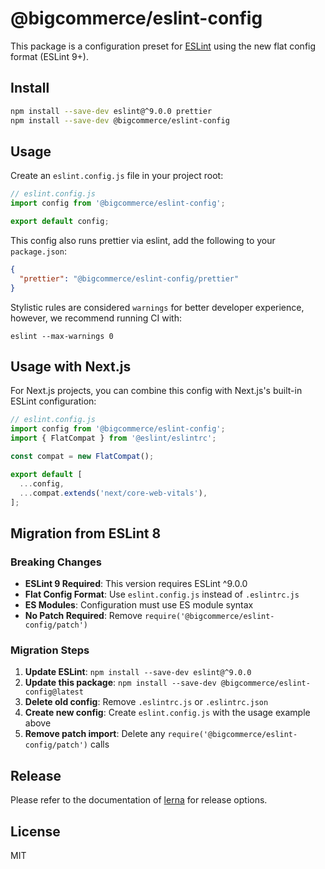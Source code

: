# @bigcommerce/eslint-config

This package is a configuration preset for [ESLint](https://eslint.org/) using the new flat config format (ESLint 9+).

## Install

```sh
npm install --save-dev eslint@^9.0.0 prettier
npm install --save-dev @bigcommerce/eslint-config
```

## Usage

Create an `eslint.config.js` file in your project root:

```js
// eslint.config.js
import config from '@bigcommerce/eslint-config';

export default config;
```

This config also runs prettier via eslint, add the following to your `package.json`:

```json
{
  "prettier": "@bigcommerce/eslint-config/prettier"
}
```

Stylistic rules are considered `warnings` for better developer experience, however, we recommend
running CI with:

```
eslint --max-warnings 0
```

## Usage with Next.js

For Next.js projects, you can combine this config with Next.js's built-in ESLint configuration:

```js
// eslint.config.js
import config from '@bigcommerce/eslint-config';
import { FlatCompat } from '@eslint/eslintrc';

const compat = new FlatCompat();

export default [
  ...config,
  ...compat.extends('next/core-web-vitals'),
];
```

## Migration from ESLint 8

### Breaking Changes

- **ESLint 9 Required**: This version requires ESLint ^9.0.0
- **Flat Config Format**: Use `eslint.config.js` instead of `.eslintrc.js`
- **ES Modules**: Configuration must use ES module syntax
- **No Patch Required**: Remove `require('@bigcommerce/eslint-config/patch')`

### Migration Steps

1. **Update ESLint**: `npm install --save-dev eslint@^9.0.0`
2. **Update this package**: `npm install --save-dev @bigcommerce/eslint-config@latest`
3. **Delete old config**: Remove `.eslintrc.js` or `.eslintrc.json`
4. **Create new config**: Create `eslint.config.js` with the usage example above
5. **Remove patch import**: Delete any `require('@bigcommerce/eslint-config/patch')` calls

## Release

Please refer to the documentation of [lerna](https://github.com/lerna/lerna) for release options.

## License

MIT
